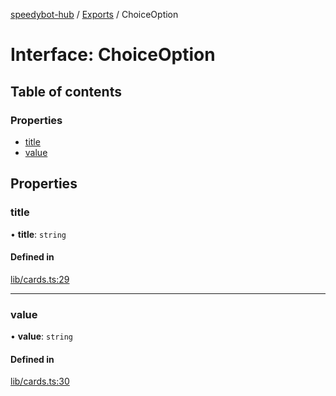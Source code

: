[speedybot-hub](../README.md) / [Exports](../modules.md) / ChoiceOption

# Interface: ChoiceOption

## Table of contents

### Properties

- [title](ChoiceOption.md#title)
- [value](ChoiceOption.md#value)

## Properties

### title

• **title**: `string`

#### Defined in

[lib/cards.ts:29](https://github.com/valgaze/speedybot-hub/blob/6ed96ba/src/lib/cards.ts#L29)

___

### value

• **value**: `string`

#### Defined in

[lib/cards.ts:30](https://github.com/valgaze/speedybot-hub/blob/6ed96ba/src/lib/cards.ts#L30)
